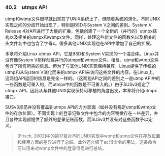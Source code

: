 ### 40.2　utmpx API

utmp和wtmp文件很早就出现在了UNIX系统上了，但随着系统的演化，不同UNIX实现之间的分歧开始出现了，特别是BSD与System V之间的差别。System V Release 4对API进行了大量的扩展，包括创建了一个全新的（并行的）utmpx结构以及相关的utmpx和wtmpx文件。同样，处理这些新文件的函数名以及相关的头文件名中也包含了字母x。很多其他UNIX实现也在API中增加了自己的扩展。

本章将介绍Linux utmpx API，它是BSD和System V实现的一个混合体。Linux并没有像System V那样创建并行的utmpx和wtmpx文件，相反，utmp和wtmp文件包含了所有所需的信息。但为了与其他UNIX实现保持兼容，Linux提供了传统的utmp和从System V演化而来的utmpx API来访问这些文件的内容。在Linux上，这两组API返回的信息是完全一样的。（这两组API之间的差别之一是utmp API中的一些函数是可重入的，而utmpx中的函数是不可重入的。）由于SUSv3规定了utmpx API，因此从与其他UNIX实现保持可移植的角度出发，本章将介绍utmpx接口。

SUSv3规范并没有覆盖到utmpx API的方方面面（如并没有规定utmp和wtmp文件的存放位置）。不同实现上的登录记账文件中包含的内容稍微存在一些差异，并且各种实现都提供了额外的登录记账函数，而SUSv3并没有对这些函数予以定义。

> [Frisch, 2002]中的第17章对不同UNIX实现中wtmp和utmp文件在存放位置和使用方面的差异进行了总结。此外还介绍了ac(1)命令的用法，这条命令可以用来对wtmp文件中的登录信息进行总结。

